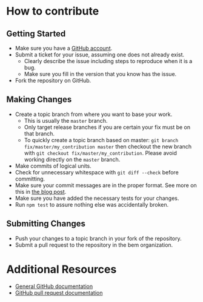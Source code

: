 # How to contribute

## Getting Started

- Make sure you have a [GitHub account](https://github.com/signup/free).
- Submit a ticket for your issue, assuming one does not already exist.
  - Clearly describe the issue including steps to reproduce when it is a bug.
  - Make sure you fill in the version that you know has the issue.
- Fork the repository on GitHub.

## Making Changes

- Create a topic branch from where you want to base your work.
  - This is usually the `master` branch.
  - Only target release branches if you are certain your fix must be on that
    branch.
  - To quickly create a topic branch based on master: `git branch
    fix/master/my_contribution master` then checkout the new branch with `git
    checkout fix/master/my_contribution`. Please avoid working directly on the
    `master` branch.
- Make commits of logical units.
- Check for unnecessary whitespace with `git diff --check` before committing.
- Make sure your commit messages are in the proper format. See more on this
  in [the blog post](https://github.com/blog/926-shiny-new-commit-styles).
- Make sure you have added the necessary tests for your changes.
- Run `npm test` to assure nothing else was accidentally broken.

## Submitting Changes

- Push your changes to a topic branch in your fork of the repository.
- Submit a pull request to the repository in the bem organization.

# Additional Resources

- [General GitHub documentation](http://help.github.com/)
- [GitHub pull request documentation](http://help.github.com/send-pull-requests/)
